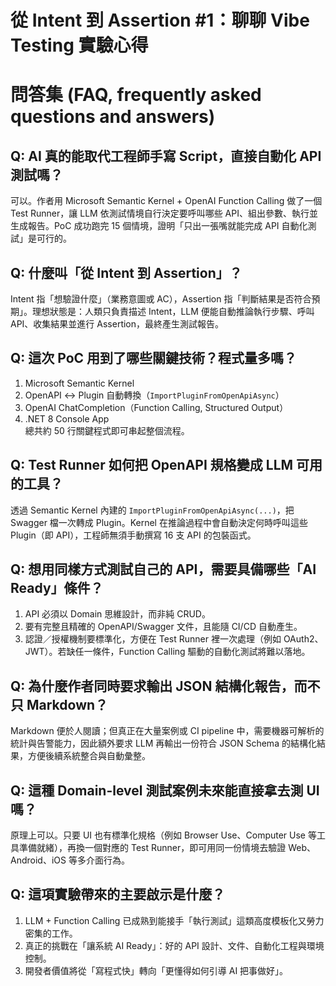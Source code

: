 # 從 Intent 到 Assertion #1：聊聊 Vibe Testing 實驗心得

# 問答集 (FAQ, frequently asked questions and answers)

## Q: AI 真的能取代工程師手寫 Script，直接自動化 API 測試嗎？
可以。作者用 Microsoft Semantic Kernel + OpenAI Function Calling 做了一個 Test Runner，讓 LLM 依測試情境自行決定要呼叫哪些 API、組出參數、執行並生成報告。PoC 成功跑完 15 個情境，證明「只出一張嘴就能完成 API 自動化測試」是可行的。

## Q: 什麼叫「從 Intent 到 Assertion」？
Intent 指「想驗證什麼」（業務意圖或 AC），Assertion 指「判斷結果是否符合預期」。理想狀態是：人類只負責描述 Intent，LLM 便能自動推論執行步驟、呼叫 API、收集結果並進行 Assertion，最終產生測試報告。

## Q: 這次 PoC 用到了哪些關鍵技術？程式量多嗎？
1. Microsoft Semantic Kernel  
2. OpenAPI ↔ Plugin 自動轉換（`ImportPluginFromOpenApiAsync`）  
3. OpenAI ChatCompletion（Function Calling, Structured Output）  
4. .NET 8 Console App  
總共約 50 行關鍵程式即可串起整個流程。

## Q: Test Runner 如何把 OpenAPI 規格變成 LLM 可用的工具？
透過 Semantic Kernel 內建的 `ImportPluginFromOpenApiAsync(...)`，把 Swagger 檔一次轉成 Plugin。Kernel 在推論過程中會自動決定何時呼叫這些 Plugin（即 API），工程師無須手動撰寫 16 支 API 的包裝函式。

## Q: 想用同樣方式測試自己的 API，需要具備哪些「AI Ready」條件？
1. API 必須以 Domain 思維設計，而非純 CRUD。  
2. 要有完整且精確的 OpenAPI/Swagger 文件，且能隨 CI/CD 自動產生。  
3. 認證／授權機制要標準化，方便在 Test Runner 裡一次處理（例如 OAuth2、JWT）。若缺任一條件，Function Calling 驅動的自動化測試將難以落地。

## Q: 為什麼作者同時要求輸出 JSON 結構化報告，而不只 Markdown？
Markdown 便於人閱讀；但真正在大量案例或 CI pipeline 中，需要機器可解析的統計與告警能力，因此額外要求 LLM 再輸出一份符合 JSON Schema 的結構化結果，方便後續系統整合與自動彙整。

## Q: 這種 Domain-level 測試案例未來能直接拿去測 UI 嗎？
原理上可以。只要 UI 也有標準化規格（例如 Browser Use、Computer Use 等工具準備就緒），再換一個對應的 Test Runner，即可用同一份情境去驗證 Web、Android、iOS 等多介面行為。

## Q: 這項實驗帶來的主要啟示是什麼？
1. LLM + Function Calling 已成熟到能接手「執行測試」這類高度模板化又勞力密集的工作。  
2. 真正的挑戰在「讓系統 AI Ready」：好的 API 設計、文件、自動化工程與環境控制。  
3. 開發者價值將從「寫程式快」轉向「更懂得如何引導 AI 把事做好」。